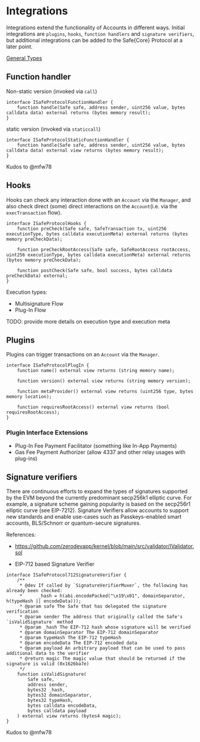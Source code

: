 # Integrations

Integrations extend the functionality of Accounts in different ways. Initial integrations are `plugins`, `hooks`, `function handlers` and `signature verifiers`, but additional integrations can be added to the Safe{Core} Protocol at a later point.

[General Types](../manager/README.md#general-types)

## Function handler

Non-static version (invoked via `call`)

```solidity
interface ISafeProtocolFunctionHandler {
    function handle(Safe safe, address sender, uint256 value, bytes calldata data) external returns (bytes memory result);
}
```

static version (invoked via `staticcall`)

```solidity
interface ISafeProtocolStaticFunctionHandler {
    function handle(Safe safe, address sender, uint256 value, bytes calldata data) external view returns (bytes memory result);
}
```

Kudos to @mfw78

## Hooks

Hooks can check any interaction done with an `Account` via the `Manager`, and also check direct (some) direct interactions on the `Account`(i.e. via the `execTransaction` flow).

```solidity
interface ISafeProtocolHooks {
    function preCheck(Safe safe, SafeTransaction tx, uint256 executionType, bytes calldata executionMeta) external returns (bytes memory preCheckData);

    function preCheckRootAccess(Safe safe, SafeRootAccess rootAccess, uint256 executionType, bytes calldata executionMeta) external returns (bytes memory preCheckData);

    function postCheck(Safe safe, bool success, bytes calldata preCheckData) external;
}
```

Execution types:
- Multisignature Flow
- Plug-In Flow

TODO: provide more details on execution type and execution meta

## Plugins

Plugins can trigger transactions on an `Account` via the `Manager`.

```solidity
interface ISafeProtocolPlugIn {
    function name() external view returns (string memory name);

    function version() external view returns (string memory version);

    function metaProvider() external view returns (uint256 type, bytes memory location);

    function requiresRootAccess() external view returns (bool requiresRootAccess);
}
```

### Plugin Interface Extensions

- Plug-In Fee Payment Facilitator (something like In-App Payments)
- Gas Fee Payment Authorizer (allow 4337 and other relay usages with plug-ins)

## Signature verifiers

There are continuous efforts to expand the types of signatures supported by the EVM beyond the currently predominant secp256k1 elliptic curve. For example, a signature scheme gaining popularity is based on the secp256r1 elliptic curve (see EIP-7212). Signature Verifiers allow accounts to support new standards and enable use-cases such as Passkeys-enabled smart accounts, BLS/Schnorr or quantum-secure signatures.

References:
- https://github.com/zerodevapp/kernel/blob/main/src/validator/IValidator.sol


- EIP-712 based Signature Verifier

```solidity
interface ISafeProtocol712SignatureVerifier {
    /**
     * @dev If called by `SignatureVerifierMuxer`, the following has already been checked:
     *      _hash = h(abi.encodePacked("\x19\x01", domainSeparator, h(typeHash || encodeData)));
     * @param safe The Safe that has delegated the signature verification
     * @param sender The address that originally called the Safe's `isValidSignature` method
     * @param _hash The EIP-712 hash whose signature will be verified
     * @param domainSeparator The EIP-712 domainSeparator
     * @param typeHash The EIP-712 typeHash
     * @param encodeData The EIP-712 encoded data
     * @param payload An arbitrary payload that can be used to pass additional data to the verifier
     * @return magic The magic value that should be returned if the signature is valid (0x1626ba7e)
     */
    function isValidSignature(
        Safe safe,
        address sender,
        bytes32 _hash,
        bytes32 domainSeparator,
        bytes32 typeHash,
        bytes calldata encodeData,
        bytes calldata payload
    ) external view returns (bytes4 magic);
}
```

Kudos to @mfw78

